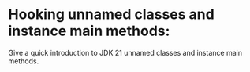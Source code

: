 # Hooking unnamed classes and instance main methods:
Give a quick introduction to JDK 21 unnamed classes and instance main methods.